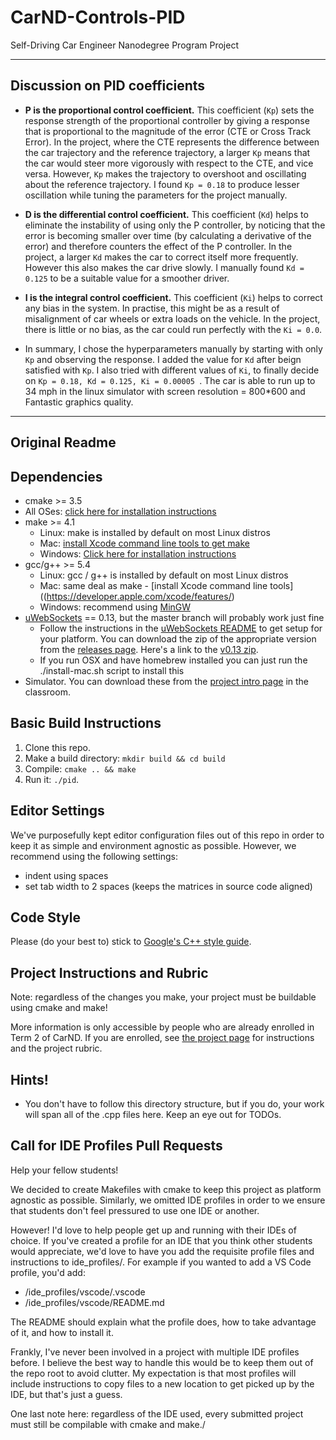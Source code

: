 # CarND-Controls-PID
Self-Driving Car Engineer Nanodegree Program Project

---
## Discussion on PID coefficients

* **P is the proportional control coefficient.** This coefficient (`Kp`) sets the response strength of the proportional controller by giving a response that is proportional to the magnitude of the error (CTE or Cross Track Error). In the project, where the CTE represents the difference between the car trajectory and the reference trajectory, a larger `Kp` means that the car would steer more vigorously with respect to the CTE, and vice versa. However, `Kp` makes the trajectory to overshoot and oscillating about the reference trajectory. I found `Kp = 0.18` to produce lesser oscillation while tuning the parameters for the project manually. 

* **D is the differential control coefficient.** This coefficient (`Kd`) helps to eliminate the instability of using only the P controller, by noticing that the error is becoming smaller over time (by calculating a derivative of the error) and therefore counters the effect of the P controller. In the project, a larger `Kd` makes the car to correct itself more frequently. However this also makes the car drive slowly. I manually found `Kd = 0.125` to be a suitable value for a smoother driver.

* **I is the integral control coefficient.** This coefficient (`Ki`) helps to correct any bias in the system. In practise, this might be as a result of misalignment of car wheels or extra loads on the vehicle. In the project, there is little or no bias, as the car could run perfectly with the `Ki = 0.0`.

* In summary, I chose the hyperparameters manually by starting with only `Kp` and observing the response. I added the value for `Kd` after beign satisfied with `Kp`. I also tried with different values of `Ki`, to finally decide on `Kp = 0.18, Kd = 0.125, Ki = 0.00005 `. The car is able to run up to 34 mph in the linux simulator with screen resolution = 800*600 and Fantastic graphics quality.

---

## Original Readme

## Dependencies

* cmake >= 3.5
 * All OSes: [click here for installation instructions](https://cmake.org/install/)
* make >= 4.1
  * Linux: make is installed by default on most Linux distros
  * Mac: [install Xcode command line tools to get make](https://developer.apple.com/xcode/features/)
  * Windows: [Click here for installation instructions](http://gnuwin32.sourceforge.net/packages/make.htm)
* gcc/g++ >= 5.4
  * Linux: gcc / g++ is installed by default on most Linux distros
  * Mac: same deal as make - [install Xcode command line tools]((https://developer.apple.com/xcode/features/)
  * Windows: recommend using [MinGW](http://www.mingw.org/)
* [uWebSockets](https://github.com/uWebSockets/uWebSockets) == 0.13, but the master branch will probably work just fine
  * Follow the instructions in the [uWebSockets README](https://github.com/uWebSockets/uWebSockets/blob/master/README.md) to get setup for your platform. You can download the zip of the appropriate version from the [releases page](https://github.com/uWebSockets/uWebSockets/releases). Here's a link to the [v0.13 zip](https://github.com/uWebSockets/uWebSockets/archive/v0.13.0.zip).
  * If you run OSX and have homebrew installed you can just run the ./install-mac.sh script to install this
* Simulator. You can download these from the [project intro page](https://github.com/udacity/CarND-PID-Control-Project/releases) in the classroom.

## Basic Build Instructions

1. Clone this repo.
2. Make a build directory: `mkdir build && cd build`
3. Compile: `cmake .. && make`
4. Run it: `./pid`. 

## Editor Settings

We've purposefully kept editor configuration files out of this repo in order to
keep it as simple and environment agnostic as possible. However, we recommend
using the following settings:

* indent using spaces
* set tab width to 2 spaces (keeps the matrices in source code aligned)

## Code Style

Please (do your best to) stick to [Google's C++ style guide](https://google.github.io/styleguide/cppguide.html).

## Project Instructions and Rubric

Note: regardless of the changes you make, your project must be buildable using
cmake and make!

More information is only accessible by people who are already enrolled in Term 2
of CarND. If you are enrolled, see [the project page](https://classroom.udacity.com/nanodegrees/nd013/parts/40f38239-66b6-46ec-ae68-03afd8a601c8/modules/f1820894-8322-4bb3-81aa-b26b3c6dcbaf/lessons/e8235395-22dd-4b87-88e0-d108c5e5bbf4/concepts/6a4d8d42-6a04-4aa6-b284-1697c0fd6562)
for instructions and the project rubric.

## Hints!

* You don't have to follow this directory structure, but if you do, your work
  will span all of the .cpp files here. Keep an eye out for TODOs.

## Call for IDE Profiles Pull Requests

Help your fellow students!

We decided to create Makefiles with cmake to keep this project as platform
agnostic as possible. Similarly, we omitted IDE profiles in order to we ensure
that students don't feel pressured to use one IDE or another.

However! I'd love to help people get up and running with their IDEs of choice.
If you've created a profile for an IDE that you think other students would
appreciate, we'd love to have you add the requisite profile files and
instructions to ide_profiles/. For example if you wanted to add a VS Code
profile, you'd add:

* /ide_profiles/vscode/.vscode
* /ide_profiles/vscode/README.md

The README should explain what the profile does, how to take advantage of it,
and how to install it.

Frankly, I've never been involved in a project with multiple IDE profiles
before. I believe the best way to handle this would be to keep them out of the
repo root to avoid clutter. My expectation is that most profiles will include
instructions to copy files to a new location to get picked up by the IDE, but
that's just a guess.

One last note here: regardless of the IDE used, every submitted project must
still be compilable with cmake and make./
